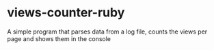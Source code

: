 # views-counter-ruby
A simple program that parses data from a log file, counts the views per page and shows them in the console
